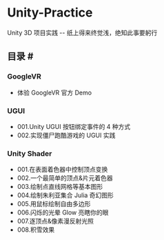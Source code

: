 # Unity-Practice
Unity 3D 项目实践 -- 纸上得来终觉浅，绝知此事要躬行

## 目录 # #

### GoogleVR

- 体验 GoogleVR 官方 Demo

### UGUI

- 001.Unity UGUI 按钮绑定事件的 4 种方式
- 002.实现僵尸跑酷游戏的 UGUI 实践

### Unity Shader

- 001.在表面着色器中控制顶点变换
- 002.一个最简单的顶点&片元着色器
- 003.绘制点直线网格等基本图形
- 004.绘制朱利亚集合 Julia 奇幻图形
- 005.用鼠标绘制自由多边形
- 006.闪烁的光晕 Glow 亮瞎你的眼
- 007.逐顶点&像素漫反射光照
- 008.积雪效果
